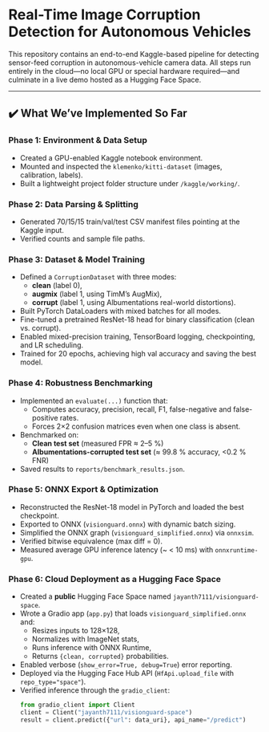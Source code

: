 # Real-Time Image Corruption Detection for Autonomous Vehicles

This repository contains an end-to-end Kaggle-based pipeline for detecting sensor-feed corruption in autonomous-vehicle camera data. All steps run entirely in the cloud—no local GPU or special hardware required—and culminate in a live demo hosted as a Hugging Face Space.

---

## ✔️ What We’ve Implemented So Far

### Phase 1: Environment & Data Setup  
- Created a GPU-enabled Kaggle notebook environment.  
- Mounted and inspected the `klemenko/kitti-dataset` (images, calibration, labels).  
- Built a lightweight project folder structure under `/kaggle/working/`.

### Phase 2: Data Parsing & Splitting  
- Generated 70/15/15 train/val/test CSV manifest files pointing at the Kaggle input.  
- Verified counts and sample file paths.

### Phase 3: Dataset & Model Training  
- Defined a `CorruptionDataset` with three modes:
  - **clean** (label 0),
  - **augmix** (label 1, using TimM’s AugMix),
  - **corrupt** (label 1, using Albumentations real-world distortions).  
- Built PyTorch DataLoaders with mixed batches for all modes.  
- Fine-tuned a pretrained ResNet-18 head for binary classification (clean vs. corrupt).  
- Enabled mixed-precision training, TensorBoard logging, checkpointing, and LR scheduling.  
- Trained for 20 epochs, achieving high val accuracy and saving the best model.

### Phase 4: Robustness Benchmarking  
- Implemented an `evaluate(...)` function that:
  - Computes accuracy, precision, recall, F1, false-negative and false-positive rates.
  - Forces 2×2 confusion matrices even when one class is absent.  
- Benchmarked on:
  - **Clean test set** (measured FPR ≈ 2–5 %)  
  - **Albumentations-corrupted test set** (≈ 99.8 % accuracy, <0.2 % FNR)  
- Saved results to `reports/benchmark_results.json`.

### Phase 5: ONNX Export & Optimization  
- Reconstructed the ResNet-18 model in PyTorch and loaded the best checkpoint.  
- Exported to ONNX (`visionguard.onnx`) with dynamic batch sizing.  
- Simplified the ONNX graph (`visionguard_simplified.onnx`) via `onnxsim`.  
- Verified bitwise equivalence (max diff = 0).  
- Measured average GPU inference latency (~ < 10 ms) with `onnxruntime-gpu`.

### Phase 6: Cloud Deployment as a Hugging Face Space  
- Created a **public** Hugging Face Space named `jayanth7111/visionguard-space`.  
- Wrote a Gradio app (`app.py`) that loads `visionguard_simplified.onnx` and:
  - Resizes inputs to 128×128,
  - Normalizes with ImageNet stats,
  - Runs inference with ONNX Runtime,
  - Returns `{clean, corrupted}` probabilities.  
- Enabled verbose (`show_error=True, debug=True`) error reporting.  
- Deployed via the Hugging Face Hub API (`HfApi.upload_file` with `repo_type="space"`).  
- Verified inference through the `gradio_client`:
  ```python
  from gradio_client import Client
  client = Client("jayanth7111/visionguard-space")
  result = client.predict({"url": data_uri}, api_name="/predict")
